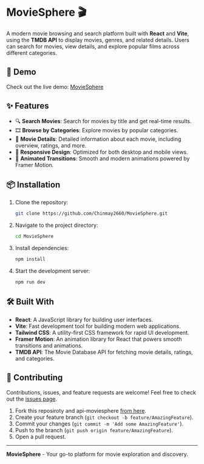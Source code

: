 # MovieSphere 🎬

A modern movie browsing and search platform built with **React** and **Vite**, using the **TMDB API** to display movies, genres, and related details. Users can search for movies, view details, and explore popular films across different categories.

## 🚀 Demo

Check out the live demo: [MovieSphere](https://moviesphere2660.vercel.app/)

## ✨ Features

- 🔍 **Search Movies**: Search for movies by title and get real-time results.
- 🎞️ **Browse by Categories**: Explore movies by popular categories.
- 📜 **Movie Details**: Detailed information about each movie, including overview, ratings, and more.
- 🍿 **Responsive Design**: Optimized for both desktop and mobile views.
- 🎨 **Animated Transitions**: Smooth and modern animations powered by Framer Motion.

## 📦 Installation

1. Clone the repository:

    ```bash
    git clone https://github.com/Chinmay2660/MovieSphere.git
    ```

2. Navigate to the project directory:

    ```bash
    cd MovieSphere
    ```

3. Install dependencies:

    ```bash
    npm install
    ```

4. Start the development server:

    ```bash
    npm run dev
    ```

## 🛠️ Built With

- **React**: A JavaScript library for building user interfaces.
- **Vite**: Fast development tool for building modern web applications.
- **Tailwind CSS**: A utility-first CSS framework for rapid UI development.
- **Framer Motion**: An animation library for React that powers smooth transitions and animations.
- **TMDB API**: The Movie Database API for fetching movie details, ratings, and categories.

## 🤝 Contributing

Contributions, issues, and feature requests are welcome! Feel free to check out the [issues page](https://github.com/Chinmay2660/MovieSphere/issues).

1. Fork this reposiroty and api-moviesphere [from here](https://github.com/Chinmay2660/api-moviesphere).
3. Create your feature branch (`git checkout -b feature/AmazingFeature`).
4. Commit your changes (`git commit -m 'Add some AmazingFeature'`).
5. Push to the branch (`git push origin feature/AmazingFeature`).
6. Open a pull request.

---

**MovieSphere** - Your go-to platform for movie exploration and discovery.
